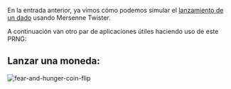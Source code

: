En la entrada anterior, ya vimos cómo podemos simular el [lanzamiento de un dado](../Numeros_aleatorios/1_Mersenne_Twister.md) usando Mersenne Twister.

A continuación van otro par de aplicaciones útiles haciendo uso de este PRNG:

## Lanzar una moneda:

![fear-and-hunger-coin-flip](https://github.com/user-attachments/assets/8133713d-8c1b-48dc-868d-cee77119c58e)


